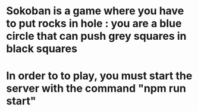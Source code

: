 # Sokoban is a game where you have to put rocks in hole : you are a blue circle that can push grey squares in black squares
# In order to to play, you must start the server with the command "npm run start"